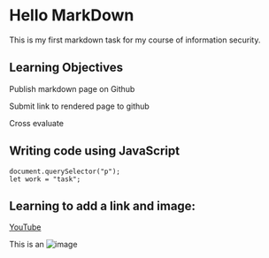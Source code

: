 # Hello MarkDown

This is my first markdown task for my course of information security.

## Learning Objectives
Publish markdown page on Github

Submit link to rendered page to github

Cross evaluate

## Writing code using JavaScript

    document.querySelector("p");
    let work = "task";
## Learning to add a link and image:

[YouTube](https://www.youtube.com/)

This is an ![image]()

